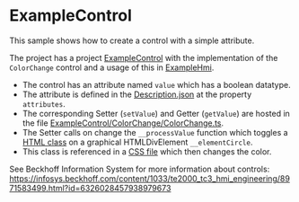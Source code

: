 # ExampleControl

This sample shows how to create a control with a simple attribute.

The project has a project [ExampleControl](ExampleControl) with the implementation of the `ColorChange` control and a usage of this in [ExampleHmi](ExampleHmi).

* The control has an attribute named `value` which has a boolean datatype.
* The attribute is defined in the [Description.json](ExampleControl/ColorChange/Description.json) at the property `attributes`.
* The corresponding Setter (`setValue`) and Getter (`getValue`) are hosted in the file [ExampleControl/ColorChange/ColorChange.ts](ExampleControl/ColorChange/ColorChange.ts).
* The Setter calls on change the `__processValue` function which toggles a [HTML class](https://developer.mozilla.org/en-US/docs/Web/HTML/Global_attributes/class) on a graphical HTMLDivElement `__elementCircle`.
* This class is referenced in a [CSS file](https://developer.mozilla.org/en-US/docs/Web/CSS) which then changes the color.

See Beckhoff Information System for more information about controls:
https://infosys.beckhoff.com/content/1033/te2000_tc3_hmi_engineering/8971583499.html?id=6326028457938979673
